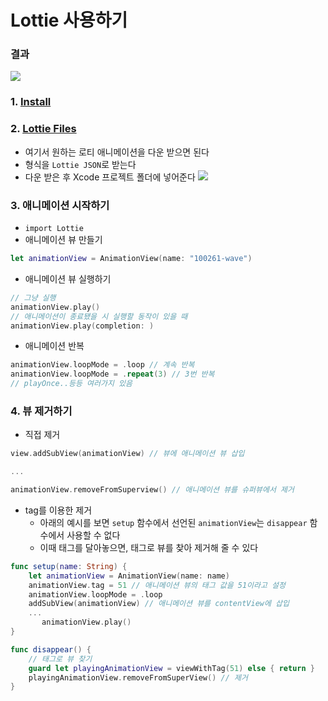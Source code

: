 # Lottie 사용하기

### 결과
![](https://images.velog.io/images/yc1303/post/fbe6bf8d-c0cb-43b1-8484-417932095654/lottie.gif)

### 1. [Install](https://github.com/airbnb/lottie-ios)

### 2. [Lottie Files](https://lottiefiles.com/)
- 여기서 원하는 로티 애니메이션을 다운 받으면 된다
- 형식을 `Lottie JSON`로 받는다
- 다운 받은 후 Xcode 프로젝트 폴더에 넣어준다
![](https://images.velog.io/images/yc1303/post/0c8af7cc-4627-4679-8461-0f000469523f/%E1%84%89%E1%85%B3%E1%84%8F%E1%85%B3%E1%84%85%E1%85%B5%E1%86%AB%E1%84%89%E1%85%A3%E1%86%BA%202022-03-27%20%E1%84%8B%E1%85%A9%E1%84%92%E1%85%AE%203.34.23.png)

### 3. 애니메이션 시작하기
- `import Lottie`
- 애니메이션 뷰 만들기
``` swift
let animationView = AnimationView(name: "100261-wave")
```
- 애니메이션 뷰 실행하기
``` swift
// 그냥 실행
animationView.play()
// 애니메이션이 종료됐을 시 실행할 동작이 있을 때
animationView.play(completion: )
```
- 애니메이션 반복
``` swift
animationView.loopMode = .loop // 계속 반복
animationView.loopMode = .repeat(3) // 3번 반복
// playOnce..등등 여러가지 있음
```

### 4. 뷰 제거하기
- 직접 제거
``` swift
view.addSubView(animationView) // 뷰에 애니메이션 뷰 삽입

...

animationView.removeFromSuperview() // 애니메이션 뷰를 슈퍼뷰에서 제거
```
- tag를 이용한 제거
  - 아래의 예시를 보면 `setup` 함수에서 선언된 `animationView`는 `disappear` 함수에서 사용할 수 없다
  - 이때 태그를 달아놓으면, 태그로 뷰를 찾아 제거해 줄 수 있다
``` swift
func setup(name: String) {
    let animationView = AnimationView(name: name)
    animationView.tag = 51 // 애니메이션 뷰의 태그 값을 51이라고 설정
    animationView.loopMode = .loop
    addSubView(animationView) // 애니메이션 뷰를 contentView에 삽입
    ...
       animationView.play()
}

func disappear() {
    // 태그로 뷰 찾기
    guard let playingAnimationView = viewWithTag(51) else { return }
    playingAnimationView.removeFromSuperView() // 제거
}
```
